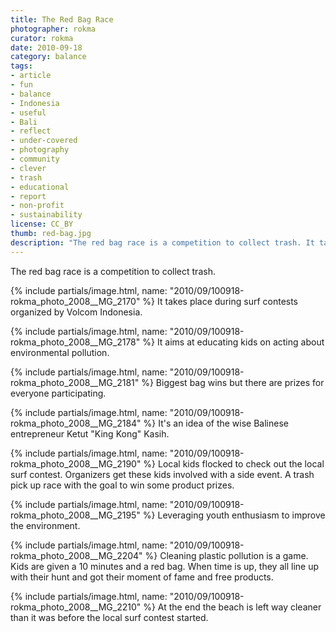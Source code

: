 ```yaml
---
title: The Red Bag Race
photographer: rokma
curator: rokma
date: 2010-09-18
category: balance
tags:
- article
- fun
- balance
- Indonesia
- useful
- Bali
- reflect
- under-covered
- photography
- community
- clever
- trash
- educational
- report
- non-profit
- sustainability
license: CC_BY
thumb: red-bag.jpg
description: "The red bag race is a competition to collect trash. It takes place during surf contests organised by Volcom Indonesia. It aims at educating kids on acting about environmental pollution."
---
```

The red bag race is a competition to collect trash.

{% include partials/image.html, name: "2010/09/100918-rokma_photo_2008__MG_2170" %}
It takes place during surf contests organized by Volcom Indonesia.  

{% include partials/image.html, name: "2010/09/100918-rokma_photo_2008__MG_2178" %}
It aims at educating kids on acting about environmental pollution.  

{% include partials/image.html, name: "2010/09/100918-rokma_photo_2008__MG_2181" %}
Biggest bag wins but there are prizes for everyone participating.  

{% include partials/image.html, name: "2010/09/100918-rokma_photo_2008__MG_2184" %}
It's an idea of the wise Balinese entrepreneur Ketut "King Kong" Kasih.

{% include partials/image.html, name: "2010/09/100918-rokma_photo_2008__MG_2190" %}
Local kids flocked to check out the local surf contest. Organizers get these kids involved with a side event. A trash pick up race with the goal to win some product prizes.

{% include partials/image.html, name: "2010/09/100918-rokma_photo_2008__MG_2195" %}
Leveraging youth enthusiasm to improve the environment.

{% include partials/image.html, name: "2010/09/100918-rokma_photo_2008__MG_2204" %}
Cleaning plastic pollution is a game. Kids are given a 10 minutes and a red bag. When time is up, they all line up with their hunt and got their moment of fame and free products.

{% include partials/image.html, name: "2010/09/100918-rokma_photo_2008__MG_2210" %}
At the end the beach is left way cleaner than it was before the local surf contest started.
